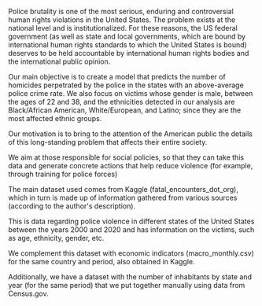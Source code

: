 Police brutality is one of the most serious, enduring and controversial human rights violations in the United States. The problem exists at the national level and is institutionalized. For these reasons, the US federal government (as well as state and local governments, which are bound by international human rights standards to which the United States is bound) deserves to be held accountable by international human rights bodies and the international public opinion.

Our main objective is to create a model that predicts the number of homicides perpetrated by the police in the states with an above-average police crime rate. We also focus on victims whose gender is male, between the ages of 22 and 38, and the ethnicities detected in our analysis are Black/African American, White/European, and Latino; since they are the most affected ethnic groups.

Our motivation is to bring to the attention of the American public the details of this long-standing problem that affects their entire society.

We aim at those responsible for social policies, so that they can take this data and generate concrete actions that help reduce violence (for example, through training for police forces)

The main dataset used comes from Kaggle (fatal_encounters_dot_org), which in turn is made up of information gathered from various sources (according to the author's description).

This is data regarding police violence in different states of the United States between the years 2000 and 2020 and has information on the victims, such as age, ethnicity, gender, etc.

We complement this dataset with economic indicators (macro_monthly.csv) for the same country and period, also obtained in Kaggle.

Additionally, we have a dataset with the number of inhabitants by state and year (for the same period) that we put together manually using data from Census.gov. 
